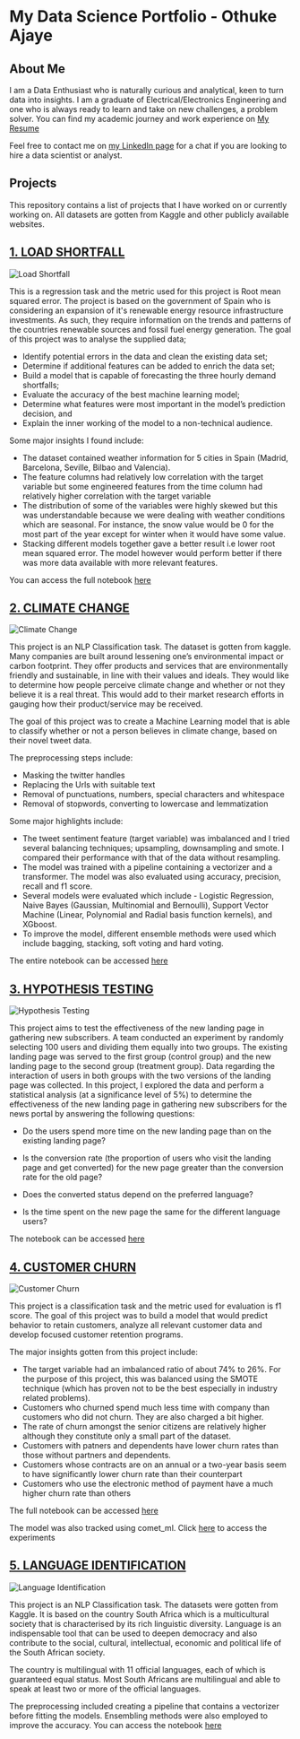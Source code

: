 # My Data Science Portfolio - Othuke Ajaye

## About Me
I am a Data Enthusiast who is naturally curious and analytical, keen to turn data into insights. I am a graduate of Electrical/Electronics Engineering and one who is always ready to learn and take on new challenges, a problem solver. You can find my academic journey and work experience on [My Resume](https://drive.google.com/file/d/1_bcbTlyt8uUKhOlpaSZdrtLnX9O_pFDF/view?usp=share_link)

Feel free to contact me on [my LinkedIn page](https://linkedin.com/in/othuke-ajaye) for a chat if you are looking to hire a data scientist or analyst.

## Projects
This repository contains a list of projects that I have worked on or currently working on. All datasets are gotten from Kaggle and other publicly available websites.


## [1. LOAD SHORTFALL](https://github.com/Othuke/Load-Shortfall-Regression-Case-Study)

![Load Shortfall](images/load_shortfall.jpg)

This is a regression task and the metric used for this project is Root mean squared error.
The project is based on the  government of Spain who is considering an expansion of it's renewable energy resource infrastructure investments. As such, they require information on the trends and patterns of the countries renewable sources and fossil fuel energy generation.
The goal of this project was to analyse the supplied data;
* Identify potential errors in the data and clean the existing data set;
* Determine if additional features can be added to enrich the data set;
* Build a model that is capable of forecasting the three hourly demand shortfalls;
* Evaluate the accuracy of the best machine learning model;
* Determine what features were most important in the model’s prediction decision, and
* Explain the inner working of the model to a non-technical audience.

Some major insights I found include:
* The dataset contained weather information for 5 cities in Spain (Madrid, Barcelona, Seville, Bilbao and Valencia).
* The feature columns had relatively low correlation with the target variable but some engineered features from the time column had relatively higher correlation with the target variable
* The distribution of some of the variables were highly skewed but this was understandable because we were dealing with weather conditions which are seasonal. For instance, the snow value would be 0 for the most part of the year except for winter when it would have some value.
* Stacking different models together gave a better result i.e lower root mean squared error. The model however would perform better if there was more data available with more relevant features.

You can access the full notebook [here](https://github.com/Othuke/Load-Shortfall-Regression-Case-Study/blob/main/Load%20Shortfall%20Regression.ipynb)


## [2. CLIMATE CHANGE](https://github.com/Othuke/Climate-Change-Case-Study)

![Climate Change](images/climate_change.png)

This project is an NLP Classification task. The dataset is gotten from kaggle.
Many companies are built around lessening one’s environmental impact or carbon footprint. They offer products and services that are environmentally friendly and sustainable, in line with their values and ideals. They would like to determine how people perceive climate change and whether or not they believe it is a real threat. This would add to their market research efforts in gauging how their product/service may be received.

The goal of this project was to create a Machine Learning model that is able to classify whether or not a person believes in climate change, based on their novel tweet data.

The preprocessing steps include:
* Masking the twitter handles
* Replacing the Urls with suitable text
* Removal of punctuations, numbers, special characters and whitespace
* Removal of stopwords, converting to lowercase and lemmatization

Some major highlights include:
* The tweet sentiment feature (target variable) was imbalanced and I tried several balancing techniques; upsampling, downsampling and smote. I compared their performance with that of the data without resampling.
* The model was trained with a pipeline containing a vectorizer and a transformer. The model was also evaluated using accuracy, precision, recall and f1 score.
* Several models were evaluated which include - Logistic Regression, Naive Bayes (Gaussian, Multinomial and Bernoulli), Support Vector Machine (Linear, Polynomial and Radial basis function kernels), and XGboost.
* To improve the model, different ensemble methods were used which include bagging, stacking, soft voting and hard voting.

The entire notebook can be accessed [here](https://github.com/Othuke/Climate-Change-Case-Study/blob/main/Climate%20change%20classification.ipynb)

## [3. HYPOTHESIS TESTING](https://github.com/Othuke/Hypothesis-Testing)
![Hypothesis Testing](images/hypothesis_testing.jpg)

This project aims to test the effectiveness of the new landing page in gathering new subscribers. A team conducted an experiment by randomly selecting 100 users and dividing them equally into two groups. The existing landing page was served to the first group (control group) and the new landing page to the second group (treatment group). Data regarding the interaction of users in both groups with the two versions of the landing page was collected. In this project, I explored the data and perform a statistical analysis (at a significance level of 5%) to determine the effectiveness of the new landing page in gathering new subscribers for the news portal by answering the following questions:

* Do the users spend more time on the new landing page than on the existing landing page?

* Is the conversion rate (the proportion of users who visit the landing page and get converted) for the new page greater than the conversion rate for the old page?

* Does the converted status depend on the preferred language?

* Is the time spent on the new page the same for the different language users?

The notebook can be accessed [here](https://github.com/Othuke/Hypothesis-Testing/blob/main/Hypothesis%20testing.ipynb)

##  [4. CUSTOMER CHURN](https://github.com/Othuke/Customer-Churn-Case-Study)
![Customer Churn](images/customer_churn.png)

This project is a classification task and the metric used for evaluation is f1 score.
The goal of this project was to build a model that would predict behavior to retain customers, analyze all relevant customer data and develop focused customer retention programs.

The major insights gotten from this project include:
* The target variable had an imbalanced ratio of about 74% to 26%. For the purpose of this project, this was balanced using the SMOTE technique (which has proven not to be the best especially in industry related problems).
* Customers who churned spend much less time with company than customers who did not churn. They are also charged a bit higher.
* The rate of churn amongst the senior citizens are relatively higher although they constitute only a small part of the dataset.
* Customers with patners and dependents have lower churn rates than those without partners and dependents.
* Customers whose contracts are on an annual or a two-year basis seem to have significantly lower churn rate than their counterpart
* Customers who use the electronic method of payment have a much higher churn rate than others

The full notebook can be accessed [here](https://github.com/Othuke/Customer-Churn-Case-Study/blob/main/Customer%20churn.ipynb)

The model was also tracked using comet_ml. Click [here](https://www.comet.com/othuke/customer-churn/view/new/experiments) to access the experiments



## [5. LANGUAGE IDENTIFICATION](https://github.com/Othuke/Language-Identification-Hackathon/)

![Language Identification](images/sa_lang.jpg)

This project is an NLP Classification task. The datasets were gotten from Kaggle. It is based on the country South Africa which is a multicultural society that is characterised by its rich linguistic diversity. Language is an indispensable tool that can be used to deepen democracy and also contribute to the social, cultural, intellectual, economic and political life of the South African society.

The country is multilingual with 11 official languages, each of which is guaranteed equal status. Most South Africans are multilingual and able to speak at least two or more of the official languages. 

The preprocessing included creating a pipeline that contains a vectorizer before fitting the models. Ensembling methods were also employed to improve the accuracy.
You can access the notebook [here](https://github.com/Othuke/Language-Identification-Hackathon/blob/main/Kaggle%20Hackathon.ipynb)
